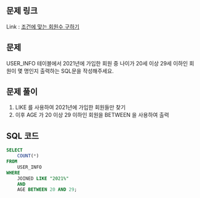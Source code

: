 ## 문제 링크

Link : [조건에 맞는 회원수 구하기](https://school.programmers.co.kr/learn/courses/30/lessons/131535)

## 문제

USER_INFO 테이블에서 2021년에 가입한 회원 중 나이가 20세 이상 29세 이하인 회원이 몇 명인지 출력하는 SQL문을 작성해주세요.

## 문제 풀이

1. LIKE 를 사용하여 2021년에 가입한 회원들만 찾기
2. 이후 AGE 가 20 이상 29 이하인 회원을 BETWEEN 을 사용하여 출력 
## SQL 코드

```sql
SELECT
    COUNT(*)
FROM
    USER_INFO
WHERE
    JOINED LIKE "2021%" 
    AND
    AGE BETWEEN 20 AND 29;
```